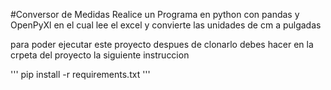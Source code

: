 #Conversor de Medidas 
Realice un Programa en python con pandas y OpenPyXl en el cual lee el excel y convierte las unidades 
de cm a pulgadas

para poder ejecutar este proyecto despues de clonarlo debes hacer en la crpeta del proyecto la siguiente instruccion

'''
pip install -r requirements.txt
'''
